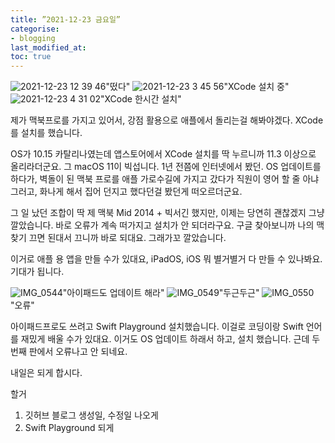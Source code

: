 ```yaml
---
title: ”2021-12-23 금요일”
categorise:
- blogging
last_modified_at:
toc: true
---
```

![2021-12-23 12 39 46](https://user-images.githubusercontent.com/94824295/147248456-d3328eb0-cd1e-40b3-bcfc-e6229feda251.png)"떴다"
![2021-12-23 3 45 56](https://user-images.githubusercontent.com/94824295/147248482-3676b3a0-6057-48f0-b2f4-15083a988522.png)"XCode 설치 중"
![2021-12-23 4 31 02](https://user-images.githubusercontent.com/94824295/147248490-08177964-096f-45a7-9580-8ece302711e7.png)"XCode 한시간 설치"

제가 맥북프로를 가지고 있어서,
강점 활용으로
애플에서 돌리는걸 해봐야겠다. XCode를 설치를 했습니다.

OS가 10.15 카탈리나였는데 앱스토어에서 XCode 설치를 딱 누르니까 11.3 이상으로 올리라더군요. 그 macOS 11이 빅섭니다.
1년 전쯤에 인터넷에서 봤던. OS 업데이트를 하다가, 벽돌이 된 맥북 프로를 애플 가로수길에 가지고 갔다가 직원이 영어 할 줄 아냐 그러고, 화나게 해서 집어 던지고 했다던걸 봤던게 떠오르더군요.

그 일 났던 조합이 딱 제 맥북 Mid 2014 + 빅서긴 했지만, 이제는 당연히 괜찮겠지
그냥 깔았습니다.
바로 오류가 계속 떠가지고 설치가 안 되더라구요.
구글 찾아보니까 나의 맥 찾기 끄면 된대서 끄니까 바로 되대요.
그래가꼬 깔았습니다.

이거로 애플 용 앱을 만들 수가 있대요, iPadOS, iOS 뭐 별거별거 다 만들 수 있나봐요.
기대가 됩니다.



![IMG_0544](https://user-images.githubusercontent.com/94824295/147248507-964532d2-0e44-4f3a-95cc-7147d0e8a58f.PNG)"아이패드도 업데이트 해라"
![IMG_0549](https://user-images.githubusercontent.com/94824295/147248505-daa06dd3-70d1-4804-8dd4-6fece3509d61.PNG)"두근두근"
![IMG_0550](https://user-images.githubusercontent.com/94824295/147248493-d8b2e636-a255-44fa-a528-99122092402e.PNG)"오류"

아이패드프로도 쓰려고
Swift Playground 설치했습니다.
이걸로 코딩이랑 Swift 언어를 재밌게 배울 수가 있대요.
이거도 OS 업데이트 하래서 하고, 설치 했습니다.
근데 두번째 판에서 오류나고 안 되네요.

내일은 되게 합시다.



할거
1. 깃허브 블로그 생성일, 수정일 나오게
2. Swift Playground 되게